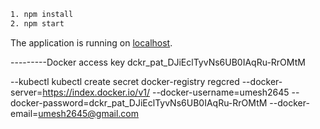 ```sh
1. npm install
2. npm start
```

The application is running on [localhost](http://localhost:3005).


---------Docker access key
dckr_pat_DJiEclTyvNs6UB0IAqRu-RrOMtM

--kubectl 
kubectl create secret docker-registry regcred --docker-server=https://index.docker.io/v1/ --docker-username=umesh2645 --docker-password=dckr_pat_DJiEclTyvNs6UB0IAqRu-RrOMtM --docker-email=umesh2645@gmail.com
